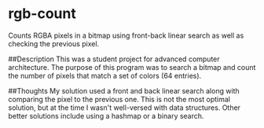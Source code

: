 # rgb-count
Counts RGBA pixels in a bitmap using front-back linear search as well as checking the previous pixel.

##Description
This was a student project for advanced computer architecture. 
The purpose of this program was to search a bitmap and count the number of pixels that match a set of colors (64 entries).

##Thoughts
My solution used a front and back linear search along with comparing the pixel to the previous one. 
This is not the most optimal solution, but at the time I wasn't well-versed with data structures.
Other better solutions include using a hashmap or a binary search.
